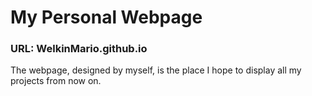 # My Personal Webpage 
### URL: WelkinMario.github.io

The webpage, designed by myself, is the place I hope to display all my projects from now on.
